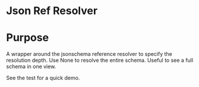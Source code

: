 # Json Ref Resolver
# Purpose
A wrapper around the jsonschema reference resolver to specify the resolution depth.
Use None to resolve the entire schema.
Useful to see a full schema in one view.

See the test for a quick demo.
